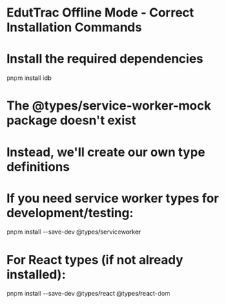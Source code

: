 # EdutTrac Offline Mode - Correct Installation Commands

# Install the required dependencies
pnpm install idb

# The @types/service-worker-mock package doesn't exist
# Instead, we'll create our own type definitions

# If you need service worker types for development/testing:
pnpm install --save-dev @types/serviceworker

# For React types (if not already installed):
pnpm install --save-dev @types/react @types/react-dom
